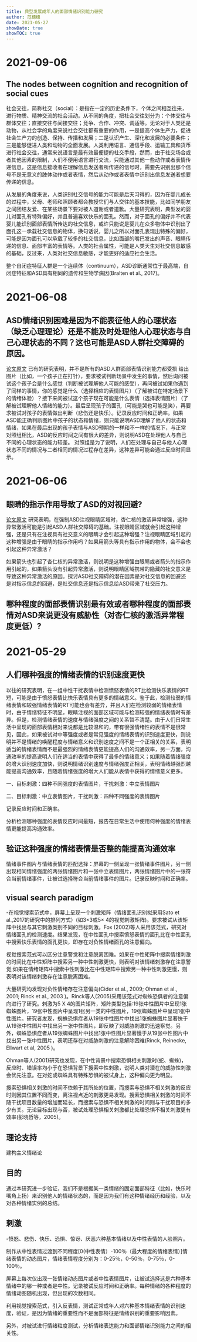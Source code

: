 ```yaml
---
title: 典型发展成年人的面部情绪识别能力研究
author: 范穗穗
date: 2021-05-27
showDate: true
showTOC: true
---
```

# 2021-09-06
## The nodes between cognition and recognition of social cues

社会交往，简称社交（social）：是指在一定的历史条件下，个体之间相互往来，进行物质、精神交流的社会活动。从不同的角度，把社会交往划分为：个体交往与群体交往；直接交往与间接交往；竞争、合作、冲突、调适等。无论对于人类还是动物，从社会学的角度来说社会交往都有重要的作用，一是提高个体生产力，促进社会生产力的创造、保持、传播和发展；二是认识产生、深化和发展的必要条件；三是能够促进人类和动物的全面发展。人类利用语言、通信手段、运输工具和货币进行社会交往，通常来说语言是最有效最便捷的社交手段，然而，由于社交场合或者其他因素的限制，人们不便用语言进行交流，只能通过其他一些动作或者表情传递信息，这是信息接收者在理解信息发送者所传递的信号时，需要先识别出那个信号不是无意义的肢体动作或者表情，然后从动作或者表情中识别出信息发送者想要传递的信息。

从发展的角度来说，人类识别社交信号的能力可能是后天习得的，因为在婴儿成长的过程中，父母、老师和照顾者都会教授它们与人交往的基本技能，比如同学朋友之间团结友爱、在某些场景下要对被人道谢或者道歉。大量研究表明，典型发的婴儿对面孔有特殊偏好，并且普遍喜欢快乐的面孔。然而，对于面孔的偏好并不代表婴儿能识别面部表情所传达的社交信息，或许只能说是婴儿在众多物体中识别出了面孔这一承载社交信息的物体，换句话说，婴儿之所以对面孔表现出特殊的偏好，可能是因为面孔可以承载了较多的社交信息，比如面部的嘴巴发出的声音、眼睛传递的信息、面部丰富的表情等。人类的社会属性，可能是人类天生对社交信息敏感的基础，反过来，人类对社交信息敏感，才能更好的适应社会生活。

整个自闭症特征人群是一个连续体（continuum），ASD诊断通常位于最高端，自闭症特征和ASD具有相同的遗传和生物学病因(Bralten et al., 2017)。
# 2021-06-08
## ASD情绪识别困难是因为不能表征他人的心理状态（缺乏心理理论）还是不能及时处理他人心理状态与自己心理状态的不同？这也可能是ASD人群社交障碍的原因。

[论文原文](../Source_Files/2021-06-13-FSS2.Pdf)
已有的研究表明，并不是所有的ASD人群面部表情识别能力都受损
给出图片（比如，一个孩子正在打针），要求被试判断场景中发生的事情，然后询问被试这个孩子会是什么感觉（判断被试理解他人可能的感受），再问被试如果你遇到了同样的事情，你的感觉是什么（选择相应的表情图片）（了解被试在特定场景下的情绪体验）？接下来问被试这个孩子现在可能是什么表情（选择表情图片）（了解被试理解他人情绪的能力）。最后呈现孩子的面孔（可能是哭也可能是笑），再要求被试对孩子的表情做出判断（悲伤还是快乐）。记录反应时间和正确率。如果ASD能正确判断图片中孩子的状态和情绪，则只能说明ASD理解了他人的状态和情绪，如果在最后出现的孩子表情与ASD预期的一样和不一样的情况下，与正常对照组相比，ASD的反应时间之间有很大的差异，则说明ASD在处理他人与自己不同的心理状态的能力较差。
对照组是为了说明，人们在处理与自己与他人心理状态不同的情况与二者相同的情况过程存在差异，这种差异可能会通过反应时间显示。

# 2021-06-06
## 眼睛的指示作用导致了ASD的对视回避?

[论文原文](../Source_Files/2021-06-06-FSS2.Pdf)
研究表明，在强制ASD注视眼睛区域时，杏仁核的激活异常增强，这种异常激活可能是引起ASD人群社交障碍的基础。注视眼睛区域就会引起这种增强，还是只有在注视具有社交意义的眼睛才会引起这种增强？注视眼睛区域引起的这种增强是由于眼睛的指示作用吗？如果用箭头等具有指示作用的物体，会不会也引起这种异常激活？

如果箭头也引起了杏仁核的异常激活，则说明是这种增强由眼睛或者箭头的指示作用引起的，如果箭头没有引起异常激活，则说明眼睛区域携带的隐藏的社交意义是导致这种异常激活的原因。探讨ASD社交障碍的潜在因素是对社交信息的回避还是对指示信息的回避，是社交信息还是指示信息给ASD带来了社交压力。


## 哪种程度的面部表情识别最有效或者哪种程度的面部表情对ASD来说更没有威胁性（对杏仁核的激活异常程度更低）?


# 2021-05-29
## 人们哪种强度的情绪表情的识别速度更快

以往的研究表明，在一组中性干扰表情中检测愤怒表情的RT比检测快乐表情的RT短，可能是由于愤怒表情比快乐表情具有更多的情绪意义。鉴于此，检测较弱的情绪表情和较强情绪表情的RT可能也会有差异，并且人们在检测较弱的情绪表情时，由于情绪特征不明显，眼睛注视的面部区域可能与检测较强的情绪表情时有差异。但是，检测情绪表情的速度与情绪强度之间的关系暂不清楚。由于人们日常生活中呈现的面部表情相对来说都是比较温和的，带有很强情绪性的表情不是很常见，因此，如果被试对中等强度或者是常见强度的情绪表情的识别速度更快，则说明并不是情绪的唤醒程度与情绪意义和识别速度之间不是一个正相关的关系，表明适当的情绪表情而不是最强烈的情绪表情更能提高人们的沟通效率，另一方面，沟通效率的提高说明人们在适当的表情中获得了最多的情绪意义；如果随着情绪强度的增大识别速度加快，则说明情绪识别速度与情绪强度正相关，表明情绪越强烈越能提高沟通效率，且随着情绪强度的增大人们能从表情中获得的情绪意义更多。

一、目标刺激：四种不同强度的表情图片，干扰刺激：中立表情图片

二、目标刺激：中立表情图片，干扰刺激：四种不同强度的表情图片

记录反应时间和正确率。

分析检测哪种强度的表情反应时间最短，报告在日常生活中使用何种强度的情绪表情更能提高沟通效率。

## 验证这种强度的情绪表情是否整的能提高沟通效率

情绪事件图片与情绪表情的匹配选择：屏幕的一侧呈现一张情绪事件图片，另一侧出现相同情绪强度的两张情绪图片和一张中立表情图片，两张情绪图片中的一张符合当前情绪事件，让被试选择符合当前情绪事件的图片。记录反映时间和正确率。

## visual search paradigm

-在视觉搜索范式中，屏幕上呈现一个刺激矩阵（情绪面孔识别拟采用Sato et al.,2017的研究中的排列方式）(如3×3或5× 4的视觉刺激矩阵)。要求被试从该矩阵中找出与其它刺激类别不同的目标刺激。Fox (2002)等人采用该范式，研究对情绪面孔的检测速度。结果发现，在中性面孔中搜索愤怒表情的面孔比在中性面孔中搜索快乐表情的面孔更快，即存在对负性情绪面孔的注意偏向。

视觉搜索范式可以区分注意警觉和注意脱离困难。如果在中性矩阵中搜索情绪刺激的时间比在中性矩阵中搜索另一种中性刺激更快，则表明对该情绪刺激存在注意警觉;如果在情绪矩阵中搜索中性刺激比在中性矩阵中搜索另一种中性刺激更慢，则表明对该情绪刺激存在注意脱离困难。

大量研究均发现对负性情绪存在注意偏向(Cider et al., 2009; Ohman et al., 2001; Rinck et al., 2003 )。Rinck等人(2005)采用该范式对蜘蛛恐俱者的注意偏向进行了研究。刺激为5 X 4的图片矩阵，矩阵类型包括:19张中性图片中呈现1张蜘蛛图片，19张中性图片中呈现1张另一类的中性图片，19张蜘蛛图片中呈现1张中性图片。研究者发现，蜘蛛恐惧症者从19张中性图片中找出1张蜘蛛图片显著快于从19张中性图片中找出另一张中性图片，即反映了对威胁刺激的迅速察觉。另外，蜘蛛恐惧症者从19张蜘蛛图片中找出1张中性图片显著慢于从19张中性图片中找出另一张中性图片，表明还存在对威胁刺激的注意解除困难(Rinck, Reinecke, Ellwart et al, 2005 )。

Ohman等人(2001)研究也发现，在中性背景中搜索恐惧相关刺激时(蛇、蜘蛛)，反应时、错误率均小于在恐惧背景下搜索中性刺激，说明人类对潜在的威胁性刺激会优先注意。在对蛇或蜘蛛具有特殊恐惧的被试身上，这种偏向更为明显。

搜索恐惧相关刺激的时间不依赖于其所处的位置，而搜索与恐惧不相关刺激的反应时则因其位置不同而变，离注视点近的刺激更易发现。搜索恐惧相关刺激的时间不随干扰项目数量的增加而延长，而搜索与恐惧不相关刺激的时间则与干扰项目的多少有关。无论目标出现与否，被试处理恐惧相关刺激都比处理恐惧不相关刺激更有效率(彭晓哲等，2005)。

## 理论支持

建构主义情绪论

## 目的

通过本研究进一步验证，我们不是根据某一类情绪的固定面部特征（比如，快乐时嘴角上扬）来识别他人的情绪状态的，而是因为我们有这种情绪经历和经验，以及对各种情绪实例的总结。

## 刺激

-愤怒、悲伤、快乐、恐惧、惊讶、厌恶六种基本情绪以及中性表情的人脸照片。

制作从中性表情过渡到不同程度[0(中性表情）-100％（最大程度的情绪表情）]情绪表情的动态图片，情绪表情程度分别为：0-25％，0-50％，0-75％，0-100％。

屏幕上每次仅出现一张情绪动态图片或者中性表情图片，让被试选择这是六种基本情绪中的哪一种或者是中性。记录被试反应时间和正确率。每种情绪的各种程度的情绪动图随机出现，但出现的次数相同。

利用视觉搜索范式，引入反表情，测试正常成年人对六种基本情绪表情的识别速度，验证，是因为情绪的重要性而不是面部特征是情绪识别的重要影响因素。

另外，对被试进行情绪粒度测试，分析情绪表达能力和面部情绪识别能力之间的相关性。
